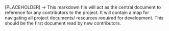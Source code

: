 [PLACEHOLDER] -> This markdown file will act as the central
document to reference for any contributors to the project.
It will contain a map for navigating all project documents/
resources required for development. This should be the
first document read by new contributors.